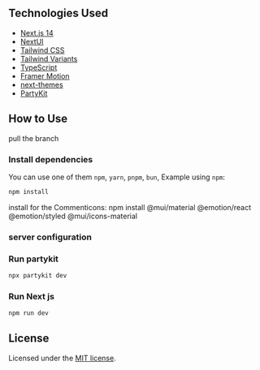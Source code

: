 
## Technologies Used

- [Next.js 14](https://nextjs.org/docs/getting-started)
- [NextUI](https://nextui.org)
- [Tailwind CSS](https://tailwindcss.com)
- [Tailwind Variants](https://tailwind-variants.org)
- [TypeScript](https://www.typescriptlang.org)
- [Framer Motion](https://www.framer.com/motion)
- [next-themes](https://github.com/pacocoursey/next-themes)
- [PartyKit](https://partykit.io)

## How to Use

pull the branch 


### Install dependencies

You can use one of them `npm`, `yarn`, `pnpm`, `bun`, Example using `npm`:

```bash
npm install
```

install for the Commenticons:
npm install @mui/material @emotion/react @emotion/styled @mui/icons-material
### server configuration

### Run partykit

```bash
npx partykit dev
```


### Run Next js

```bash
npm run dev
```

## License

Licensed under the [MIT license](https://github.com/nextui-org/next-pages-template/blob/main/LICENSE).
